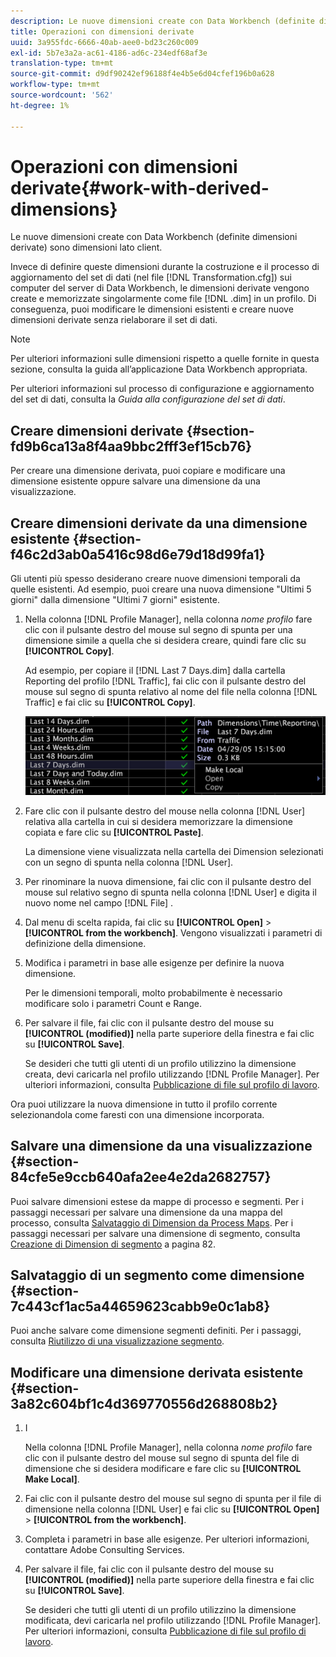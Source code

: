 ```yaml
---
description: Le nuove dimensioni create con Data Workbench (definite dimensioni derivate) sono dimensioni lato client.
title: Operazioni con dimensioni derivate
uuid: 3a955fdc-6666-40ab-aee0-bd23c260c009
exl-id: 5b7e3a2a-ac61-4186-ad6c-234edf68af3e
translation-type: tm+mt
source-git-commit: d9df90242ef96188f4e4b5e6d04cfef196b0a628
workflow-type: tm+mt
source-wordcount: '562'
ht-degree: 1%

---
```


# Operazioni con dimensioni derivate{#work-with-derived-dimensions}

Le nuove dimensioni create con Data Workbench (definite dimensioni derivate) sono dimensioni lato client.

Invece di definire queste dimensioni durante la costruzione e il processo di aggiornamento del set di dati (nel file [!DNL Transformation.cfg]) sui computer del server di Data Workbench, le dimensioni derivate vengono create e memorizzate singolarmente come file [!DNL .dim] in un profilo. Di conseguenza, puoi modificare le dimensioni esistenti e creare nuove dimensioni derivate senza rielaborare il set di dati.

>[!NOTE]
>
>Per ulteriori informazioni sulle dimensioni rispetto a quelle fornite in questa sezione, consulta la guida all’applicazione Data Workbench appropriata.

Per ulteriori informazioni sul processo di configurazione e aggiornamento del set di dati, consulta la *Guida alla configurazione del set di dati*.

## Creare dimensioni derivate {#section-fd9b6ca13a8f4aa9bbc2fff3ef15cb76}

Per creare una dimensione derivata, puoi copiare e modificare una dimensione esistente oppure salvare una dimensione da una visualizzazione.

## Creare dimensioni derivate da una dimensione esistente {#section-f46c2d3ab0a5416c98d6e79d18d99fa1}

Gli utenti più spesso desiderano creare nuove dimensioni temporali da quelle esistenti. Ad esempio, puoi creare una nuova dimensione &quot;Ultimi 5 giorni&quot; dalla dimensione &quot;Ultimi 7 giorni&quot; esistente.

1. Nella colonna [!DNL Profile Manager], nella colonna *nome profilo* fare clic con il pulsante destro del mouse sul segno di spunta per una dimensione simile a quella che si desidera creare, quindi fare clic su **[!UICONTROL Copy]**.

   Ad esempio, per copiare il [!DNL Last 7 Days.dim] dalla cartella Reporting del profilo [!DNL Traffic], fai clic con il pulsante destro del mouse sul segno di spunta relativo al nome del file nella colonna [!DNL Traffic] e fai clic su **[!UICONTROL Copy]**.

   ![](assets/vis_ProfMgr_CopyDimension.png)

1. Fare clic con il pulsante destro del mouse nella colonna [!DNL User] relativa alla cartella in cui si desidera memorizzare la dimensione copiata e fare clic su **[!UICONTROL Paste]**.

   La dimensione viene visualizzata nella cartella dei Dimension selezionati con un segno di spunta nella colonna [!DNL User].

1. Per rinominare la nuova dimensione, fai clic con il pulsante destro del mouse sul relativo segno di spunta nella colonna [!DNL User] e digita il nuovo nome nel campo [!DNL File] .
1. Dal menu di scelta rapida, fai clic su **[!UICONTROL Open]** > **[!UICONTROL from the workbench]**. Vengono visualizzati i parametri di definizione della dimensione.
1. Modifica i parametri in base alle esigenze per definire la nuova dimensione.

   Per le dimensioni temporali, molto probabilmente è necessario modificare solo i parametri Count e Range.

1. Per salvare il file, fai clic con il pulsante destro del mouse su **[!UICONTROL (modified)]** nella parte superiore della finestra e fai clic su **[!UICONTROL Save]**.

   Se desideri che tutti gli utenti di un profilo utilizzino la dimensione creata, devi caricarla nel profilo utilizzando [!DNL Profile Manager]. Per ulteriori informazioni, consulta [Pubblicazione di file sul profilo di lavoro](../../../../home/c-get-started/c-admin-intrf/c-prof-mgr/t-pub-files-wkg-prof.md#task-a0106e010c834d16bd60eef4721b6af9).

Ora puoi utilizzare la nuova dimensione in tutto il profilo corrente selezionandola come faresti con una dimensione incorporata.

## Salvare una dimensione da una visualizzazione {#section-84cfe5e9ccb640afa2ee4e2da2682757}

Puoi salvare dimensioni estese da mappe di processo e segmenti. Per i passaggi necessari per salvare una dimensione da una mappa del processo, consulta [Salvataggio di Dimension da Process Maps](../../../../home/c-get-started/c-analysis-vis/c-proc-maps/t-dim-proc-maps.md#task-44d9e555d4a944e6aa81993eef703051). Per i passaggi necessari per salvare una dimensione di segmento, consulta [Creazione di Dimension di segmento](../../../../home/c-get-started/c-analysis-vis/c-seg/c-create-seg-dim.md#concept-70b363edcad14185ba8051646ad3d44e) a pagina 82.

## Salvataggio di un segmento come dimensione {#section-7c443cf1ac5a44659623cabb9e0c1ab8}

Puoi anche salvare come dimensione segmenti definiti. Per i passaggi, consulta [Riutilizzo di una visualizzazione segmento](../../../../home/c-get-started/c-analysis-vis/c-seg/c-reuse-seg-vis.md#concept-a8a607bd415d404a83c32a26b804cbdc).

## Modificare una dimensione derivata esistente {#section-3a82c604bf1c4d369770556d268808b2}

1. I

   Nella colonna [!DNL Profile Manager], nella colonna *nome profilo* fare clic con il pulsante destro del mouse sul segno di spunta del file di dimensione che si desidera modificare e fare clic su **[!UICONTROL Make Local]**.
1. Fai clic con il pulsante destro del mouse sul segno di spunta per il file di dimensione nella colonna [!DNL User] e fai clic su **[!UICONTROL Open]** > **[!UICONTROL from the workbench]**.
1. Completa i parametri in base alle esigenze. Per ulteriori informazioni, contattare Adobe Consulting Services.
1. Per salvare il file, fai clic con il pulsante destro del mouse su **[!UICONTROL (modified)]** nella parte superiore della finestra e fai clic su **[!UICONTROL Save]**.

   Se desideri che tutti gli utenti di un profilo utilizzino la dimensione modificata, devi caricarla nel profilo utilizzando [!DNL Profile Manager]. Per ulteriori informazioni, consulta [Pubblicazione di file sul profilo di lavoro](../../../../home/c-get-started/c-admin-intrf/c-prof-mgr/t-pub-files-wkg-prof.md#task-a0106e010c834d16bd60eef4721b6af9).
